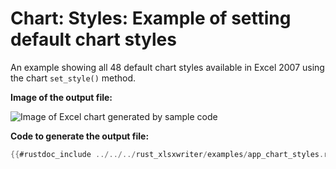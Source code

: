 # Chart: Styles: Example of setting default chart styles

An example showing all 48 default chart styles available in Excel 2007 using the
chart `set_style()` method.

**Image of the output file:**

![Image of Excel chart generated by sample code](../../images/chart_styles.png)


**Code to generate the output file:**

```rust
{{#rustdoc_include ../../../rust_xlsxwriter/examples/app_chart_styles.rs:9:}}
```